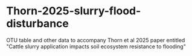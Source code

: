 # Thorn-2025-slurry-flood-disturbance
OTU table and other data to accompany Thorn et al 2025 paper entitled "Cattle slurry application impacts soil ecosystem resistance to flooding"
